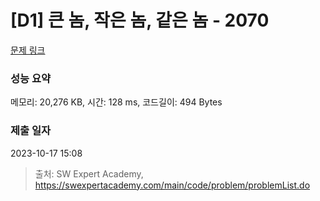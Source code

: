 # [D1] 큰 놈, 작은 놈, 같은 놈 - 2070 

[문제 링크](https://swexpertacademy.com/main/code/problem/problemDetail.do?contestProbId=AV5QQ6qqA40DFAUq) 

### 성능 요약

메모리: 20,276 KB, 시간: 128 ms, 코드길이: 494 Bytes

### 제출 일자

2023-10-17 15:08



> 출처: SW Expert Academy, https://swexpertacademy.com/main/code/problem/problemList.do